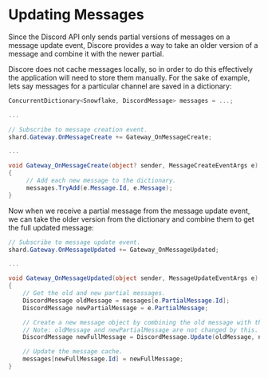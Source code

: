# Updating Messages
Since the Discord API only sends partial versions of messages on a message update event, Discore provides a way to take an older version of a message and combine it with the newer partial.

Discore does not cache messages locally, so in order to do this effectively the application will need to store them manually. For the sake of example, lets say messages for a particular channel are saved in a dictionary:

```csharp
ConcurrentDictionary<Snowflake, DiscordMessage> messages = ...;

...

// Subscribe to message creation event.
shard.Gateway.OnMessageCreate += Gateway_OnMessageCreate;

...

void Gateway_OnMessageCreate(object? sender, MessageCreateEventArgs e)
{
     // Add each new message to the dictionary.
     messages.TryAdd(e.Message.Id, e.Message);
}
```

Now when we receive a partial message from the message update event, we can take the older version from the dictionary and combine them to get the full updated message:

```csharp
// Subscribe to message update event.
shard.Gateway.OnMessageUpdated += Gateway_OnMessageUpdated;

...

void Gateway_OnMessageUpdated(object sender, MessageUpdateEventArgs e)
{
    // Get the old and new partial messages.
    DiscordMessage oldMessage = messages[e.PartialMessage.Id];
    DiscordMessage newPartialMessage = e.PartialMessage;

    // Create a new message object by combining the old message with the newer partial.
    // Note: oldMessage and newPartialMessage are not changed by this.
    DiscordMessage newFullMessage = DiscordMessage.Update(oldMessage, newPartialMessage);

    // Update the message cache.
    messages[newFullMessage.Id] = newFullMessage;
}
```
